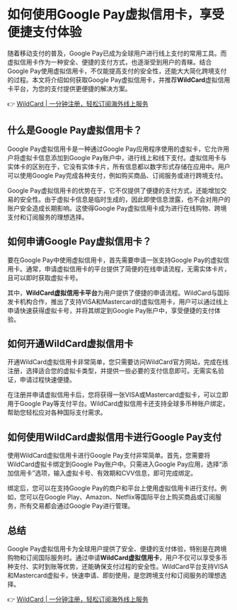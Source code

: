 # 如何使用Google Pay虚拟信用卡，享受便捷支付体验

随着移动支付的普及，Google Pay已成为全球用户进行线上支付的常用工具。而虚拟信用卡作为一种安全、便捷的支付方式，也逐渐受到用户的青睐。结合Google Pay使用虚拟信用卡，不仅能提高支付的安全性，还能大大简化跨境支付的过程。本文将介绍如何获取Google Pay虚拟信用卡，并推荐**WildCard**虚拟信用卡平台，为您的支付提供更便捷的解决方案。

👉 [WildCard | 一分钟注册，轻松订阅海外线上服务](https://bbtdd.com/WildCard)

## 什么是Google Pay虚拟信用卡？

Google Pay虚拟信用卡是一种通过Google Pay应用程序使用的虚拟卡，它允许用户将虚拟卡信息添加到Google Pay账户中，进行线上和线下支付。虚拟信用卡与实体卡的区别在于，它没有实体卡片，所有信息都以数字形式存储在应用中。用户可以使用Google Pay完成各种支付，例如购买商品、订阅服务或进行跨境支付。

Google Pay虚拟信用卡的优势在于，它不仅提供了便捷的支付方式，还能增加交易的安全性。由于虚拟卡信息是临时生成的，因此即使信息泄露，也不会对用户的账户安全造成长期影响。这使得Google Pay虚拟信用卡成为进行在线购物、跨境支付和订阅服务的理想选择。

## 如何申请Google Pay虚拟信用卡？

要在Google Pay中使用虚拟信用卡，首先需要申请一张支持Google Pay的虚拟信用卡。通常，申请虚拟信用卡的平台提供了简便的在线申请流程，无需实体卡片，且可以即时获取虚拟卡号。

其中，**WildCard虚拟信用卡平台**为用户提供了便捷的申请流程。WildCard与国际发卡机构合作，推出了支持VISA和Mastercard的虚拟信用卡，用户可以通过线上申请快速获得虚拟卡号，并将其绑定到Google Pay账户中，享受便捷的支付体验。

## 如何开通WildCard虚拟信用卡

开通WildCard虚拟信用卡非常简单，您只需要访问WildCard官方网站，完成在线注册，选择适合您的虚拟卡类型，并提供一些必要的支付信息即可。无需实名验证，申请过程快速便捷。

在注册并申请虚拟信用卡后，您将获得一张VISA或Mastercard虚拟卡，可以立即用于Google Pay等支付平台。WildCard虚拟信用卡还支持全球多币种账户绑定，帮助您轻松应对各种国际支付需求。

## 如何使用WildCard虚拟信用卡进行Google Pay支付

使用WildCard虚拟信用卡进行Google Pay支付非常简单。首先，您需要将WildCard虚拟卡绑定到Google Pay账户中。只需进入Google Pay应用，选择“添加信用卡”选项，输入虚拟卡号、有效期和CVV信息，即可完成绑定。

绑定后，您可以在支持Google Pay的商户和平台上使用虚拟信用卡进行支付。例如，您可以在Google Play、Amazon、Netflix等国际平台上购买商品或订阅服务，所有交易都会通过Google Pay进行管理。

## 总结

Google Pay虚拟信用卡为全球用户提供了安全、便捷的支付体验，特别是在跨境购物和订阅国际服务时。通过申请**WildCard虚拟信用卡**，用户不仅可以享受多币种支付、实时到账等优势，还能确保支付过程的安全性。WildCard平台支持VISA和Mastercard虚拟卡，快速申请、即刻使用，是您跨境支付和订阅服务的理想选择。

👉 [WildCard | 一分钟注册，轻松订阅海外线上服务](https://bbtdd.com/WildCard)